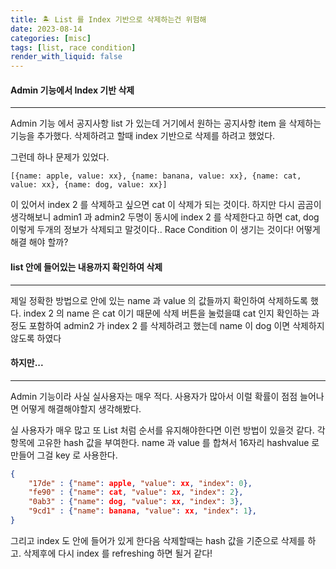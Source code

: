 ```yaml
---
title: 🏝 List 를 Index 기반으로 삭제하는건 위험해
date: 2023-08-14
categories: [misc]
tags: [list, race condition]
render_with_liquid: false
---
```

#### Admin 기능에서 Index 기반 삭제
---
Admin 기능 에서 공지사항 list 가 있는데 거기에서 원하는 공지사항 item 을 삭제하는 기능을 추가했다. 삭제하려고 할때 index 기반으로 삭제를 하려고 했었다.

그런데 하나 문제가 있었다.
```
[{name: apple, value: xx}, {name: banana, value: xx}, {name: cat, value: xx}, {name: dog, value: xx}]
```
이 있어서 index 2 를 삭제하고 싶으면 cat 이 삭제가 되는 것이다. 하지만 다시 곰곰이 생각해보니 admin1 과 admin2 두명이 동시에 index 2 를 삭제한다고 하면 cat, dog 이렇게 두개의 정보가 삭제되고 말것이다.. Race Condition 이 생기는 것이다! 어떻게 해결 해야 할까?

#### list 안에 들어있는 내용까지 확인하여 삭제
---
제일 정확한 방법으로 안에 있는 name 과 value 의 값들까지 확인하여 삭제하도록 했다. index 2 의 name 은 cat 이기 때문에 삭제 버튼을 눌렀을떄 cat 인지 확인하는 과정도 포함하여 admin2 가 index 2 를 삭제하려고 했는데 name 이 dog 이면 삭제하지 않도록 하였다

#### 하지만... 
---
Admin 기능이라 사실 실사용자는 매우 적다. 사용자가 많아서 이럴 확률이 점점 늘어나면 어떻게 해결해야할지 생각해봤다.

실 사용자가 매우 많고 또 List 처럼 순서를 유지해야한다면 이런 방법이 있을것 같다. 각 항목에 고유한 hash 값을 부여한다.
name 과 value 를 합쳐서 16자리 hashvalue 로 만들어 그걸 key 로 사용한다.

```json
{
    "17de" : {"name": apple, "value": xx, "index": 0},
    "fe90" : {"name": cat, "value": xx, "index": 2},
    "0ab3" : {"name": dog, "value": xx, "index": 3},
    "9cd1" : {"name": banana, "value": xx, "index": 1},
}
```

그리고 index 도 안에 들어가 있게 한다음 삭제할때는 hash 값을 기준으로 삭제를 하고. 삭제후에 다시 index 를 refreshing 하면 될거 같다!

